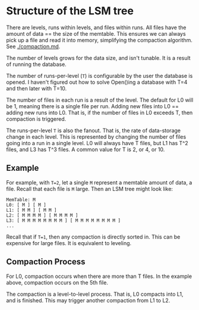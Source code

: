 # Structure of the LSM tree

There are levels, runs within levels, and files within runs. All files have the amount 
of data == the size of the memtable. This ensures we can always pick up a file and read
it into memory, simplifying the compaction algorithm. See [./compaction.md](./compaction.md).

The number of levels grows for the data size, and isn't tunable. It is a result of running
the database.

The number of runs-per-level (`T`) is configurable by the user the database is opened. I haven't
figured out how to solve Open()ing a database with T=4 and then later with T=10.

The number of files in each run is a result of the level. The default for L0 will be 1,
meaning there is a single file per run. Adding new files into L0 == adding new runs into L0.
That is, if the number of files in L0 exceeds T, then compaction is triggered.

The runs-per-level `T` is also the fanout. That is, the rate of data-storage change in
each level. This is represented by changing the number of files going into a run
in a single level. L0 will always have T files, but L1 has T^2 files, and L3 has T^3 files.
A common value for T is 2, or 4, or 10.

## Example

For example, with `T=2`, let a single `M` represent a memtable amount of data, a file. 
Recall that each file is `M` large. Then an LSM tree might look like:
```
MemTable: M
L0: [ M ] [ M ]
L1: [ M M ] [ M M ]
L2: [ M M M M ] [ M M M M ]
L3: [ M M M M M M M M ] [ M M M M M M M M ]
...
```

Recall that if `T=1`, then any compaction is directly sorted in. This can be expensive for
large files. It is equivalent to leveling.

## Compaction Process

For L0, compaction occurs when there are more than T files. In the example above, compaction
occurs on the 5th file.

The compaction is a level-to-level process. That is, L0 compacts into L1, and is finished.
This may trigger another compaction from L1 to L2.


